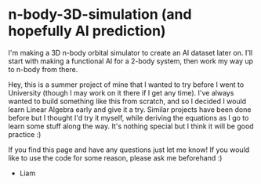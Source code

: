 # n-body-3D-simulation (and hopefully AI prediction)
I'm making a 3D n-body orbital simulator to create an AI dataset later on. I'll start with making a functional AI for a 2-body system, then work my way up to n-body from there.

Hey, this is a summer project of mine that I wanted to try before I went to University (though I may work on it there if I get any time).
I've always wanted to build something like this from scratch, and so I decided I would learn Linear Algebra early and give it a try. Similar projects have been
done before but I thought I'd try it myself, while deriving the equations as I go to learn some stuff along the way. It's nothing special but I think it will be good
practice :)

If you find this page and have any questions just let me know! If you would like to use the code for some reason, please ask me beforehand :)

- Liam
